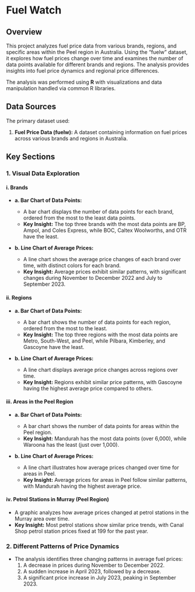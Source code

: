 # Fuel Watch

## Overview

This project analyzes fuel price data from various brands, regions, and specific areas within the Peel region in Australia. Using the “fuelw” dataset, it explores how fuel prices change over time and examines the number of data points available for different brands and regions. The analysis provides insights into fuel price dynamics and regional price differences.

The analysis was performed using **R** with visualizations and data manipulation handled via common R libraries.

## Data Sources

The primary dataset used:

1. **Fuel Price Data (fuelw):** A dataset containing information on fuel prices across various brands and regions in Australia.

## Key Sections

### 1. Visual Data Exploration

#### i. Brands

- **a. Bar Chart of Data Points:**
  - A bar chart displays the number of data points for each brand, ordered from the most to the least data points.
  - **Key Insight:** The top three brands with the most data points are BP, Ampol, and Coles Express, while BOC, Caltex Woolworths, and OTR have the least.

- **b. Line Chart of Average Prices:**
  - A line chart shows the average price changes of each brand over time, with distinct colors for each brand.
  - **Key Insight:** Average prices exhibit similar patterns, with significant changes during November to December 2022 and July to September 2023.

#### ii. Regions

- **a. Bar Chart of Data Points:**
  - A bar chart shows the number of data points for each region, ordered from the most to the least.
  - **Key Insight:** The top three regions with the most data points are Metro, South-West, and Peel, while Pilbara, Kimberley, and Gascoyne have the least.

- **b. Line Chart of Average Prices:**
  - A line chart displays average price changes across regions over time.
  - **Key Insight:** Regions exhibit similar price patterns, with Gascoyne having the highest average price compared to others.

#### iii. Areas in the Peel Region

- **a. Bar Chart of Data Points:**
  - A bar chart shows the number of data points for areas within the Peel region.
  - **Key Insight:** Mandurah has the most data points (over 6,000), while Waroona has the least (just over 1,000).

- **b. Line Chart of Average Prices:**
  - A line chart illustrates how average prices changed over time for areas in Peel.
  - **Key Insight:** Average prices for areas in Peel follow similar patterns, with Mandurah having the highest average price.

#### iv. Petrol Stations in Murray (Peel Region)

- A graphic analyzes how average prices changed at petrol stations in the Murray area over time.
- **Key Insight:** Most petrol stations show similar price trends, with Canal Shop petrol station prices fixed at 199 for the past year.

### 2. Different Patterns of Price Dynamics

- The analysis identifies three changing patterns in average fuel prices:
  1. A decrease in prices during November to December 2022.
  2. A sudden increase in April 2023, followed by a decrease.
  3. A significant price increase in July 2023, peaking in September 2023.
